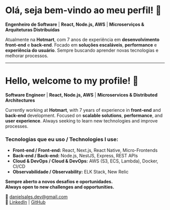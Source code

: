 # Olá, seja bem-vindo ao meu perfil! 👋

**Engenheiro de Software** | **React, Node.js, AWS** | **Microserviços & Arquiteturas Distribuídas**

Atualmente na **Hotmart**, com 7 anos de experiência em **desenvolvimento front-end** e **back-end**. Focado em **soluções escaláveis**, **performance** e **experiência do usuário**. Sempre buscando aprender novas tecnologias e melhorar processos.

---

# Hello, welcome to my profile! 👋

**Software Engineer** | **React, Node.js, AWS** | **Microservices & Distributed Architectures**

Currently working at **Hotmart**, with 7 years of experience in **front-end** and **back-end** development. Focused on **scalable solutions**, **performance**, and **user experience**. Always seeking to learn new technologies and improve processes.

### Tecnologias que eu uso / Technologies I use:
- **Front-end / Front-end:** React, Next.js, React Native, Micro-Frontends
- **Back-end / Back-end:** Node.js, NestJS, Express, REST APIs
- **Cloud & DevOps / Cloud & DevOps:** AWS (S3, ECS, Lambda), Docker, CI/CD
- **Observabilidade / Observability:** ELK Stack, New Relic

**Sempre aberto a novos desafios e oportunidades.**  
**Always open to new challenges and opportunities.**

📧 [danielsales.dev@gmail.com](mailto:danielsales.dev@gmail.com)  
🔗 [LinkedIn](https://www.linkedin.com/in/danielbpsales) | [GitHub](https://github.com/danisales-dev)
